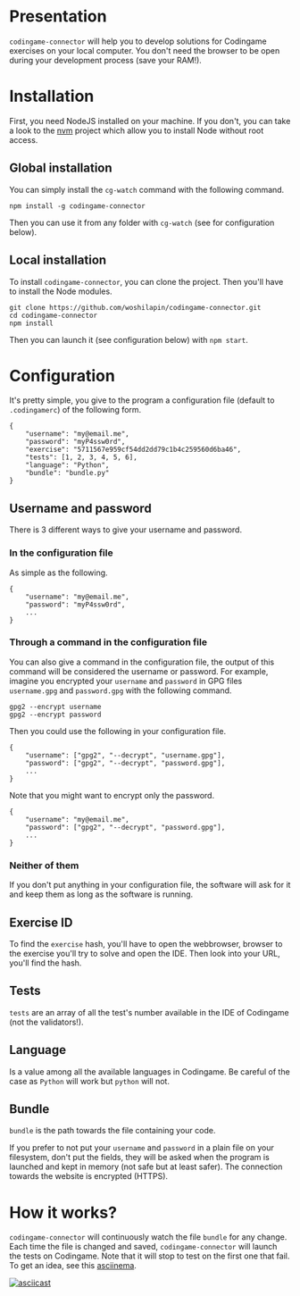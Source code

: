 # Presentation
`codingame-connector` will help you to develop solutions for Codingame exercises
on your local computer.  You don't need the browser to be open during your
development process (save your RAM!).

# Installation
First, you need NodeJS installed on your machine.  If you don't, you can take a
look to the [nvm](https://github.com/creationix/nvm) project which allow you to
install Node without root access.

## Global installation
You can simply install the `cg-watch` command with the following command.

```
npm install -g codingame-connector
```

Then you can use it from any folder with `cg-watch` (see for configuration
below).

## Local installation
To install `codingame-connector`, you can clone the project.  Then you'll have
to install the Node modules.

```
git clone https://github.com/woshilapin/codingame-connector.git
cd codingame-connector
npm install
```

Then you can launch it (see configuration below) with `npm start`.

# Configuration
It's pretty simple, you give to the program a configuration file (default to
`.codingamerc`) of the following form.

```
{
	"username": "my@email.me",
	"password": "myP4ssw0rd",
	"exercise": "5711567e959cf54dd2dd79c1b4c259560d6ba46",
	"tests": [1, 2, 3, 4, 5, 6],
	"language": "Python",
	"bundle": "bundle.py"
}
```

## Username and password
There is 3 different ways to give your username and password.

### In the configuration file
As simple as the following.

```
{
	"username": "my@email.me",
	"password": "myP4ssw0rd",
	...
}
```

### Through a command in the configuration file
You can also give a command in the configuration file, the output of this
command will be considered the username or password.  For example, imagine you
encrypted your `username` and `password` in GPG files `username.gpg` and
`password.gpg` with the following command.

```
gpg2 --encrypt username
gpg2 --encrypt password
```

Then you could use the following in your configuration file.

```
{
	"username": ["gpg2", "--decrypt", "username.gpg"],
	"password": ["gpg2", "--decrypt", "password.gpg"],
	...
}
```

Note that you might want to encrypt only the password.

```
{
	"username": "my@email.me",
	"password": ["gpg2", "--decrypt", "password.gpg"],
	...
}
```

### Neither of them
If you don't put anything in your configuration file, the software will ask for
it and keep them as long as the software is running.

## Exercise ID
To find the `exercise` hash, you'll have to open the webbrowser, browser to the
exercise you'll try to solve and open the IDE.  Then look into your URL, you'll
find the hash.

## Tests
`tests` are an array of all the test's number available in the IDE of Codingame
(not the validators!).

## Language
Is a value among all the available languages in Codingame.  Be careful of the
case as `Python` will work but `python` will not.

## Bundle
`bundle` is the path towards the file containing your code.

If you prefer to not put your `username` and `password` in a plain file on your
filesystem, don't put the fields, they will be asked when the program is
launched and kept in memory (not safe but at least safer).  The connection
towards the website is encrypted (HTTPS).

# How it works?
`codingame-connector` will continuously watch the file `bundle` for any change.
Each time the file is changed and saved, `codingame-connector` will launch the
tests on Codingame.  Note that it will stop to test on the first one that fail.
To get an idea, see this [asciinema](https://asciinema.org).

[![asciicast](https://asciinema.org/a/70b3j97ji6cljn3vgjzowbifa.png)](https://asciinema.org/a/70b3j97ji6cljn3vgjzowbifa)
